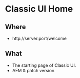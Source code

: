 # Classic UI Home

## Where

- http://server:port/welcome

## What

- The starting page of Classic UI.
- AEM & patch version.

